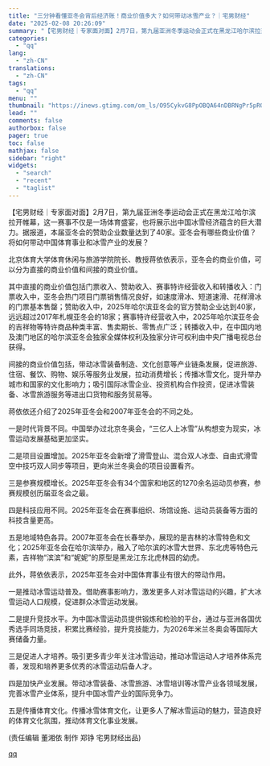 ```yaml
---
title: "三分钟看懂亚冬会背后经济账！商业价值多大？如何带动冰雪产业？｜宅男财经"
date: "2025-02-08 20:26:09"
summary: "【宅男财经｜专家面对面】2月7日，第九届亚洲冬季运动会正式在黑龙江哈尔滨拉开帷幕，这一赛事不仅..."
categories:
  - "qq"
lang:
  - "zh-CN"
translations:
  - "zh-CN"
tags:
  - "qq"
menu: ""
thumbnail: "https://inews.gtimg.com/om_ls/O95CykvG8PpOBQA64nDBRNgPr5pRQUt32kGRpHgf-hgJkAA_640360/0"
lead: ""
comments: false
authorbox: false
pager: true
toc: false
mathjax: false
sidebar: "right"
widgets:
  - "search"
  - "recent"
  - "taglist"
---
```


【宅男财经｜专家面对面】2月7日，第九届亚洲冬季运动会正式在黑龙江哈尔滨拉开帷幕，这一赛事不仅是一场体育盛宴，也将展示出中国冰雪经济蕴含的巨大潜力。据报道，本届亚冬会的赞助企业数量达到了40家。亚冬会有哪些商业价值？将如何带动中国体育事业和冰雪产业的发展？

北京体育大学体育休闲与旅游学院院长、教授蒋依依表示，亚冬会的商业价值，可以分为直接的商业价值和间接的商业价值。

其中直接的商业价值包括门票收入、赞助收入、赛事特许经营收入和转播收入：门票收入中，亚冬会热门项目门票销售情况良好，如速度滑冰、短道速滑、花样滑冰的门票基本售罄；赞助收入中，2025年哈尔滨亚冬会的官方赞助企业达到40家，远远超过2017年札幌亚冬会的18家；赛事特许经营收入中，2025年哈尔滨亚冬会的吉祥物等特许商品种类丰富、售卖期长、零售点广泛；转播收入中，在中国内地及澳门地区的哈尔滨亚冬会独家全媒体权利及独家分许可权利由中央广播电视总台获得。

间接的商业价值包括，带动冰雪装备制造、文化创意等产业链条发展，促进旅游、住宿、餐饮、购物、娱乐等服务业发展，拉动消费增长；传播冰雪文化，提升举办城市和国家的文化影响力；吸引国际冰雪企业、投资机构合作投资，促进冰雪装备、冰雪旅游服务等进出口货物和服务贸易等。

蒋依依还介绍了2025年亚冬会和2007年亚冬会的不同之处。

一是时代背景不同。中国举办过北京冬奥会，“三亿人上冰雪”从构想变为现实，冰雪运动发展基础更加坚实。

二是项目设置增加。2025年亚冬会新增了滑雪登山、混合双人冰壶、自由式滑雪空中技巧双人同步等项目，更向米兰冬奥会的项目设置看齐。

三是参赛规模增长。2025年亚冬会有34个国家和地区的1270余名运动员参赛，参赛规模创历届亚冬会之最。

四是科技应用不同。2025年亚冬会在赛事组织、场馆设施、运动员装备等方面的科技含量更高。

五是地域特色各异。2007年亚冬会在长春举办，展现的是吉林的冰雪特色和文化；2025年亚冬会在哈尔滨举办，融入了哈尔滨的冰雪大世界、东北虎等特色元素，吉祥物“滨滨”和“妮妮”的原型是黑龙江东北虎林园的幼虎。

此外，蒋依依表示，2025年亚冬会对中国体育事业有很大的带动作用。

一是推动冰雪运动普及。借助赛事影响力，激发更多人对冰雪运动的兴趣，扩大冰雪运动人口规模，促进群众冰雪运动发展。

二是提升竞技水平。为中国冰雪运动员提供锻炼和检验的平台，通过与亚洲各国优秀选手同场竞技，积累比赛经验，提升竞技能力，为2026年米兰冬奥会等国际大赛储备力量。

三是促进人才培养。吸引更多青少年关注冰雪运动，推动冰雪运动人才培养体系完善，发现和培养更多优秀的冰雪运动后备人才。

四是加快产业发展。带动冰雪装备、冰雪旅游、冰雪培训等冰雪产业各领域发展，完善冰雪产业体系，提升中国冰雪产业的国际竞争力。

五是传播体育文化。传播冰雪体育文化，让更多人了解冰雪运动的魅力，营造良好的体育文化氛围，推动体育文化事业发展。

(责任编辑 董湘依 制作 郑铮 宅男财经出品)

[qq](https://new.qq.com/rain/a/20250208A083WS00)
